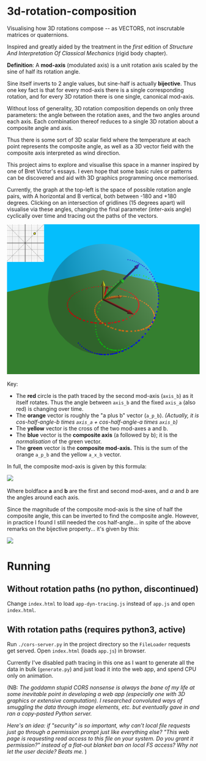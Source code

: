 # 3d-rotation-composition
Visualising how 3D rotations compose -- as VECTORS, not inscrutable matrices or quaternions.

Inspired and greatly aided by the treatment in the *first* edition of *Structure And Interpretation Of Classical Mechanics* (rigid body chapter).

**Definition**: A **mod-axis** (modulated axis) is a unit rotation axis scaled by the sine of half its rotation angle.

Sine itself inverts to 2 angle values, but sine-half is actually **bijective**. Thus one key fact is that for every mod-axis there is a single corresponding rotation, and for every 3D rotation there is one single, canonical mod-axis.

Without loss of generality, 3D rotation composition depends on only three parameters: the angle between the rotation axes, and the two angles around each axis. Each combination thereof reduces to a single 3D rotation about a composite angle and axis.

Thus there is some sort of 3D scalar field where the temperature at each point represents the composite angle, as well as a 3D vector field with the composite axis interpreted as wind direction.

This project aims to explore and visualise this space in a manner inspired by one of Bret Victor's essays. I even hope that some basic rules or patterns can be discovered and aid with 3D graphics programming once memorised.

Currently, the graph at the top-left is the space of possible rotation angle pairs, with A horizontal and B vertical, both between -180 and +180 degrees. Clicking on an intersection of gridlines (15 degrees apart) will visualise via these angles, changing the final parameter (inter-axis angle) cyclically over time and tracing out the paths of the vectors.

![TwoRightAngles](TwoRightAngles.png)

Key:
* The **red** circle is the path traced by the second mod-axis (`axis_b`) as it itself rotates. Thus the angle between `axis_b` and the fixed `axis_a` (also red) is changing over time.
* The **orange** vector is roughly the "a plus b" vector (`a_p_b`). *(Actually, it is cos-half-angle-b times `axis_a` + cos-half-angle-a times `axis_b`)*
* The **yellow** vector is the cross of the two mod-axes a and b.
* The **blue** vector is the **composite axis** (a followed by b); it is the *normalisation* of the green vector.
* The **green** vector is the **composite mod-axis.** This is the sum of the orange `a_p_b` and the yellow `a_x_b` vector.

In full, the composite mod-axis is given by this formula:

<img src="https://render.githubusercontent.com/render/math?math=\cos(b/2)\mathbf{a} + \cos(a/2)\mathbf{b} + \mathbf{a} \times \mathbf{b}">

Where boldface **a** and **b** are the first and second mod-axes, and *a* and *b* are the angles around each axis.

Since the magnitude of the composite mod-axis is the sine of half the composite angle, this can be inverted to find the composite angle. However, in practice I found I still needed the cos half-angle... in spite of the above remarks on the bijective property... it's given by this:

<img src="https://render.githubusercontent.com/render/math?math=\cos(c/2) = \cos(a/2)\cos(b/2) - \mathbf{a} \cdot \mathbf{b}">

# Running
## Without rotation paths (no python, discontinued)
Change `index.html` to load `app-dyn-tracing.js` instead of `app.js` and open `index.html`.

## With rotation paths (requires python3, active)
Run `./cors-server.py` in the project directory so the `FileLoader` requests get served. Open `index.html` (loads `app.js`) in browser.

Currently I've disabled path tracing in this one as I want to generate all the data in bulk (`generate.py`) and just load it into the web app, and spend CPU only on animation.

(NB: *The goddamn stupid CORS nonsense is always the bane of my life at some inevitable point in developing a web app (especially one with 3D graphics or extensive computation). I researched convoluted ways of smuggling the data through image elements, etc. but eventually gave in and ran a copy-pasted Python server.*

*Here's an idea: if "security" is so important, why can't local file requests just go through a permission prompt just like everything else? "This web page is requesting read access to this file on your system. Do you grant it permission?" instead of a flat-out blanket ban on local FS access? Why not let the user decide? Beats me.*
)
